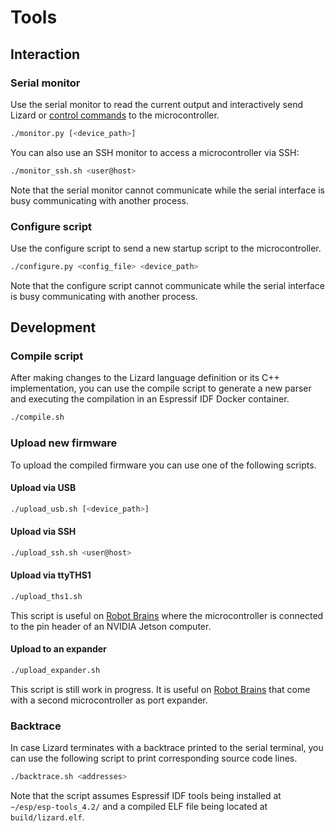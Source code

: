# Tools

## Interaction

### Serial monitor

Use the serial monitor to read the current output and interactively send Lizard or [control commands](control_commands.md) to the microcontroller.

```bash
./monitor.py [<device_path>]
```

You can also use an SSH monitor to access a microcontroller via SSH:

```bash
./monitor_ssh.sh <user@host>
```

Note that the serial monitor cannot communicate while the serial interface is busy communicating with another process.

### Configure script

Use the configure script to send a new startup script to the microcontroller.

```bash
./configure.py <config_file> <device_path>
```

Note that the configure script cannot communicate while the serial interface is busy communicating with another process.

## Development

### Compile script

After making changes to the Lizard language definition or its C++ implementation, you can use the compile script to generate a new parser and executing the compilation in an Espressif IDF Docker container.

```bash
./compile.sh
```

### Upload new firmware

To upload the compiled firmware you can use one of the following scripts.

#### Upload via USB

```bash
./upload_usb.sh [<device_path>]
```

#### Upload via SSH

```bash
./upload_ssh.sh <user@host>
```

#### Upload via ttyTHS1

```bash
./upload_ths1.sh
```

This script is useful on [Robot Brains](https://www.zauberzeug.com/product-robot-brain.html) where the microcontroller is connected to the pin header of an NVIDIA Jetson computer.

#### Upload to an expander

```bash
./upload_expander.sh
```

This script is still work in progress.
It is useful on [Robot Brains](https://www.zauberzeug.com/product-robot-brain.html) that come with a second microcontroller as port expander.

### Backtrace

In case Lizard terminates with a backtrace printed to the serial terminal, you can use the following script to print corresponding source code lines.

```bash
./backtrace.sh <addresses>
```

Note that the script assumes Espressif IDF tools being installed at `~/esp/esp-tools_4.2/` and a compiled ELF file being located at `build/lizard.elf`.

